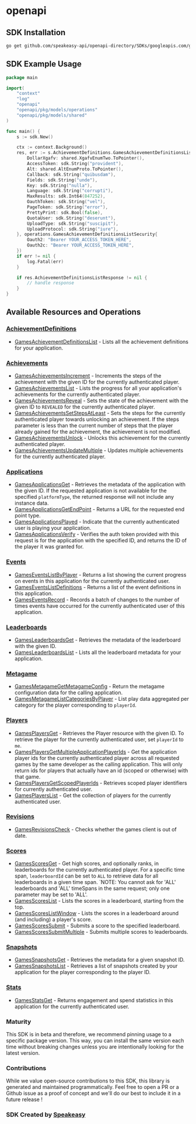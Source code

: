 # openapi

<!-- Start SDK Installation -->
## SDK Installation

```bash
go get github.com/speakeasy-api/openapi-directory/SDKs/googleapis.com/games/v1/go
```
<!-- End SDK Installation -->

## SDK Example Usage
<!-- Start SDK Example Usage -->
```go
package main

import(
	"context"
	"log"
	"openapi"
	"openapi/pkg/models/operations"
	"openapi/pkg/models/shared"
)

func main() {
    s := sdk.New()

    ctx := context.Background()
    res, err := s.AchievementDefinitions.GamesAchievementDefinitionsList(ctx, operations.GamesAchievementDefinitionsListRequest{
        DollarXgafv: shared.XgafvEnumTwo.ToPointer(),
        AccessToken: sdk.String("provident"),
        Alt: shared.AltEnumProto.ToPointer(),
        Callback: sdk.String("quibusdam"),
        Fields: sdk.String("unde"),
        Key: sdk.String("nulla"),
        Language: sdk.String("corrupti"),
        MaxResults: sdk.Int64(847252),
        OauthToken: sdk.String("vel"),
        PageToken: sdk.String("error"),
        PrettyPrint: sdk.Bool(false),
        QuotaUser: sdk.String("deserunt"),
        UploadType: sdk.String("suscipit"),
        UploadProtocol: sdk.String("iure"),
    }, operations.GamesAchievementDefinitionsListSecurity{
        Oauth2: "Bearer YOUR_ACCESS_TOKEN_HERE",
        Oauth2c: "Bearer YOUR_ACCESS_TOKEN_HERE",
    })
    if err != nil {
        log.Fatal(err)
    }

    if res.AchievementDefinitionsListResponse != nil {
        // handle response
    }
}
```
<!-- End SDK Example Usage -->

<!-- Start SDK Available Operations -->
## Available Resources and Operations


### [AchievementDefinitions](docs/achievementdefinitions/README.md)

* [GamesAchievementDefinitionsList](docs/achievementdefinitions/README.md#gamesachievementdefinitionslist) - Lists all the achievement definitions for your application.

### [Achievements](docs/achievements/README.md)

* [GamesAchievementsIncrement](docs/achievements/README.md#gamesachievementsincrement) - Increments the steps of the achievement with the given ID for the currently authenticated player.
* [GamesAchievementsList](docs/achievements/README.md#gamesachievementslist) - Lists the progress for all your application's achievements for the currently authenticated player.
* [GamesAchievementsReveal](docs/achievements/README.md#gamesachievementsreveal) - Sets the state of the achievement with the given ID to `REVEALED` for the currently authenticated player.
* [GamesAchievementsSetStepsAtLeast](docs/achievements/README.md#gamesachievementssetstepsatleast) - Sets the steps for the currently authenticated player towards unlocking an achievement. If the steps parameter is less than the current number of steps that the player already gained for the achievement, the achievement is not modified.
* [GamesAchievementsUnlock](docs/achievements/README.md#gamesachievementsunlock) - Unlocks this achievement for the currently authenticated player.
* [GamesAchievementsUpdateMultiple](docs/achievements/README.md#gamesachievementsupdatemultiple) - Updates multiple achievements for the currently authenticated player.

### [Applications](docs/applications/README.md)

* [GamesApplicationsGet](docs/applications/README.md#gamesapplicationsget) - Retrieves the metadata of the application with the given ID. If the requested application is not available for the specified `platformType`, the returned response will not include any instance data.
* [GamesApplicationsGetEndPoint](docs/applications/README.md#gamesapplicationsgetendpoint) - Returns a URL for the requested end point type.
* [GamesApplicationsPlayed](docs/applications/README.md#gamesapplicationsplayed) - Indicate that the currently authenticated user is playing your application.
* [GamesApplicationsVerify](docs/applications/README.md#gamesapplicationsverify) - Verifies the auth token provided with this request is for the application with the specified ID, and returns the ID of the player it was granted for.

### [Events](docs/events/README.md)

* [GamesEventsListByPlayer](docs/events/README.md#gameseventslistbyplayer) - Returns a list showing the current progress on events in this application for the currently authenticated user.
* [GamesEventsListDefinitions](docs/events/README.md#gameseventslistdefinitions) - Returns a list of the event definitions in this application.
* [GamesEventsRecord](docs/events/README.md#gameseventsrecord) - Records a batch of changes to the number of times events have occurred for the currently authenticated user of this application.

### [Leaderboards](docs/leaderboards/README.md)

* [GamesLeaderboardsGet](docs/leaderboards/README.md#gamesleaderboardsget) - Retrieves the metadata of the leaderboard with the given ID.
* [GamesLeaderboardsList](docs/leaderboards/README.md#gamesleaderboardslist) - Lists all the leaderboard metadata for your application.

### [Metagame](docs/metagame/README.md)

* [GamesMetagameGetMetagameConfig](docs/metagame/README.md#gamesmetagamegetmetagameconfig) - Return the metagame configuration data for the calling application.
* [GamesMetagameListCategoriesByPlayer](docs/metagame/README.md#gamesmetagamelistcategoriesbyplayer) - List play data aggregated per category for the player corresponding to `playerId`.

### [Players](docs/players/README.md)

* [GamesPlayersGet](docs/players/README.md#gamesplayersget) - Retrieves the Player resource with the given ID. To retrieve the player for the currently authenticated user, set `playerId` to `me`.
* [GamesPlayersGetMultipleApplicationPlayerIds](docs/players/README.md#gamesplayersgetmultipleapplicationplayerids) - Get the application player ids for the currently authenticated player across all requested games by the same developer as the calling application. This will only return ids for players that actually have an id (scoped or otherwise) with that game.
* [GamesPlayersGetScopedPlayerIds](docs/players/README.md#gamesplayersgetscopedplayerids) - Retrieves scoped player identifiers for currently authenticated user.
* [GamesPlayersList](docs/players/README.md#gamesplayerslist) - Get the collection of players for the currently authenticated user.

### [Revisions](docs/revisions/README.md)

* [GamesRevisionsCheck](docs/revisions/README.md#gamesrevisionscheck) - Checks whether the games client is out of date.

### [Scores](docs/scores/README.md)

* [GamesScoresGet](docs/scores/README.md#gamesscoresget) - Get high scores, and optionally ranks, in leaderboards for the currently authenticated player. For a specific time span, `leaderboardId` can be set to `ALL` to retrieve data for all leaderboards in a given time span. `NOTE: You cannot ask for 'ALL' leaderboards and 'ALL' timeSpans in the same request; only one parameter may be set to 'ALL'.
* [GamesScoresList](docs/scores/README.md#gamesscoreslist) - Lists the scores in a leaderboard, starting from the top.
* [GamesScoresListWindow](docs/scores/README.md#gamesscoreslistwindow) - Lists the scores in a leaderboard around (and including) a player's score.
* [GamesScoresSubmit](docs/scores/README.md#gamesscoressubmit) - Submits a score to the specified leaderboard.
* [GamesScoresSubmitMultiple](docs/scores/README.md#gamesscoressubmitmultiple) - Submits multiple scores to leaderboards.

### [Snapshots](docs/snapshots/README.md)

* [GamesSnapshotsGet](docs/snapshots/README.md#gamessnapshotsget) - Retrieves the metadata for a given snapshot ID.
* [GamesSnapshotsList](docs/snapshots/README.md#gamessnapshotslist) - Retrieves a list of snapshots created by your application for the player corresponding to the player ID.

### [Stats](docs/stats/README.md)

* [GamesStatsGet](docs/stats/README.md#gamesstatsget) - Returns engagement and spend statistics in this application for the currently authenticated user.
<!-- End SDK Available Operations -->

### Maturity

This SDK is in beta and therefore, we recommend pinning usage to a specific package version.
This way, you can install the same version each time without breaking changes unless you are intentionally
looking for the latest version.

### Contributions

While we value open-source contributions to this SDK, this library is generated and maintained programmatically.
Feel free to open a PR or a Github issue as a proof of concept and we'll do our best to include it in a future release !

### SDK Created by [Speakeasy](https://docs.speakeasyapi.dev/docs/using-speakeasy/client-sdks)
